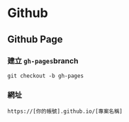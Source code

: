 # Github

## Github Page

### 建立 ``gh-pages``branch
```
git checkout -b gh-pages
```
### 網址
```
https://[你的帳號].github.io/[專案名稱]
```